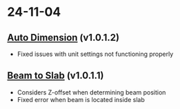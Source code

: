 # 24-11-04

## [Auto Dimension](../add-ins/auto-dimension/) (v1.0.1.2)

* Fixed issues with unit settings not functioning properly

## [Beam to Slab](../add-ins/beam-to-slab/) (v1.0.1.1)

* Considers Z-offset when determining beam position
* Fixed error when beam is located inside slab

